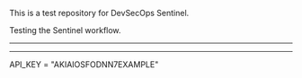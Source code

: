 This is a test repository for DevSecOps Sentinel.

Testing the Sentinel workflow.

--------
--------

API_KEY = "AKIAIOSFODNN7EXAMPLE"
